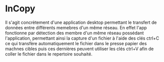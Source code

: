 # InCopy
Il s'agit concrètement d'une application desktop permettant le transfert de données entre différents memebres d'un même réseau. 
En effet l'app fonctionne par détection des membre d'un même réseau possédant l'application, permettant ainsi la capture d'un fichier
à l'aide des clés ctrl+C ce qui transfère automatiquement le fichier dans le presse papier des machnes cibles puis 
ces dernières peuvent utiliser les clés ctrl+V afin de coller le fichier dans le repertoire souhaité.
